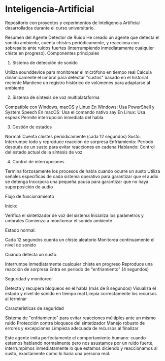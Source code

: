 # Inteligencia-Artificial
Repositorio con proyectos y experimentos de Inteligencia Artificial desarrollados durante el curso universitario.

Resumen del Agente Detector de Ruido
He creado un agente que detecta el sonido ambiente, cuenta chistes periódicamente, y reacciona con sobresalto ante ruidos fuertes (interrumpiendo inmediatamente cualquier chiste en progreso).
Componentes principales
1. Sistema de detección de sonido

Utiliza sounddevice para monitorear el micrófono en tiempo real
Calcula dinámicamente el umbral para detectar "sustos" basado en el historial reciente
Mantiene un registro histórico de volúmenes para adaptarse al ambiente

2. Sistema de síntesis de voz multiplataforma

Compatible con Windows, macOS y Linux
En Windows: Usa PowerShell y System.Speech
En macOS: Usa el comando nativo say
En Linux: Usa espeak
Permite interrupción inmediata del habla

3. Gestión de estados

Normal: Cuenta chistes periódicamente (cada 12 segundos)
Susto: Interrumpe todo y reproduce reacción de sorpresa
Enfriamiento: Período después de un susto para evitar reacciones en cadena
Hablando: Control del estado actual de la síntesis de voz

4. Control de interrupciones

Termina forzosamente los procesos de habla cuando ocurre un susto
Utiliza señales específicas de cada sistema operativo para garantizar que el audio se detenga
Incorpora una pequeña pausa para garantizar que no haya superposición de audio

Flujo de funcionamiento

Inicio:

Verifica el sintetizador de voz del sistema
Inicializa los parámetros y umbrales
Comienza a monitorear el sonido ambiente


Estado normal:

Cada 12 segundos cuenta un chiste aleatorio
Monitorea continuamente el nivel de sonido


Cuando detecta un susto:

Interrumpe inmediatamente cualquier chiste en progreso
Reproduce una reacción de sorpresa
Entra en período de "enfriamiento" (4 segundos)


Seguridad y monitoreo:

Detecta y recupera bloqueos en el habla (más de 8 segundos)
Visualiza el estado y nivel de sonido en tiempo real
Limpia correctamente los recursos al terminar



Características de seguridad

Sistema de "enfriamiento" para evitar reacciones múltiples ante un mismo ruido
Protección contra bloqueos del sintetizador
Manejo robusto de errores y excepciones
Limpieza adecuada de recursos al finalizar

Este agente imita perfectamente el comportamiento humano: cuando estamos hablando normalmente pero nos asustamos por un ruido fuerte, interrumpimos inmediatamente lo que estamos diciendo y reaccionamos al susto, exactamente como lo haría una persona real.
